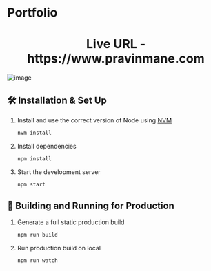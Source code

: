 # Portfolio

<h1 align="center">
  Live URL - https://www.pravinmane.com
</h1>

![image](https://github.com/user-attachments/assets/eca26b0e-79d9-41f1-a09a-edeb16e1f207)

## 🛠 Installation & Set Up

1. Install and use the correct version of Node using [NVM](https://github.com/nvm-sh/nvm)

   ```sh
   nvm install
   ```

2. Install dependencies

   ```sh
   npm install
   ```

3. Start the development server

   ```sh
   npm start
   ```

## 🚀 Building and Running for Production

1. Generate a full static production build

   ```sh
   npm run build
   ```

2. Run production build on local

   ```sh
   npm run watch
   ```
